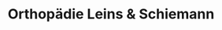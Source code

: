 ---
title: "Orthopädie Leins & Schiemann"
url: /kehl/orthopaedie-leins-und-schiemann/
shop: Sanitätshaus
---